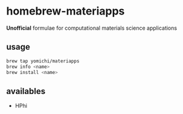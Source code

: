 # homebrew-materiapps

__Unofficial__ formulae for computational materials science applications

## usage

```bash
brew tap yomichi/materiapps
brew info <name>
brew install <name>
```

## availables

- HPhi
